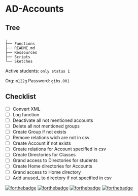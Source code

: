 # AD-Accounts

## Tree

````
.
├── Functions
├── README.md
├── Ressources
├── Scripts
└── Sketches
````
Active students: `only status 1`

Org: `m122g`
Password: `gibs.001`

## Checklist
- [ ] Convert XML
- [ ] Log function
- [ ] Deactivate all not mentioned accounts
- [ ] Delete all not mentioned groups
- [ ] Create Group if not exists
- [ ] Remove relations wich are not in csv
- [ ] Create Account if not exists
- [ ] Create relations for Account specified in csv
- [ ] Create Directories for Classes
- [ ] Grand access to Directories for students
- [ ] Create Home directories for Accounts
- [ ] Grand access to Home directory 
- [ ] Add unused_ to directory if not specified in csv

[![forthebadge](https://forthebadge.com/images/badges/powered-by-electricity.svg)](https://forthebadge.com)
[![forthebadge](https://forthebadge.com/images/badges/powered-by-oxygen.svg)](https://forthebadge.com)
[![forthebadge](https://forthebadge.com/images/badges/gluten-free.svg)](https://forthebadge.com)
[![forthebadge](https://forthebadge.com/images/badges/built-with-grammas-recipe.svg)](https://forthebadge.com)
